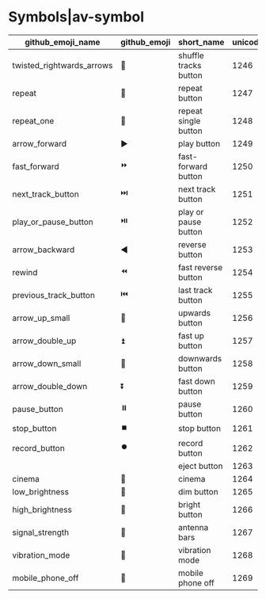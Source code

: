 # Symbols|av-symbol

|github_emoji_name|github_emoji|short_name|unicode_index|
|---|---|---|---|
|twisted_rightwards_arrows|:twisted_rightwards_arrows:|shuffle tracks button|1246|
|repeat|:repeat:|repeat button|1247|
|repeat_one|:repeat_one:|repeat single button|1248|
|arrow_forward|:arrow_forward:|play button|1249|
|fast_forward|:fast_forward:|fast-forward button|1250|
|next_track_button|:next_track_button:|next track button|1251|
|play_or_pause_button|:play_or_pause_button:|play or pause button|1252|
|arrow_backward|:arrow_backward:|reverse button|1253|
|rewind|:rewind:|fast reverse button|1254|
|previous_track_button|:previous_track_button:|last track button|1255|
|arrow_up_small|:arrow_up_small:|upwards button|1256|
|arrow_double_up|:arrow_double_up:|fast up button|1257|
|arrow_down_small|:arrow_down_small:|downwards button|1258|
|arrow_double_down|:arrow_double_down:|fast down button|1259|
|pause_button|:pause_button:|pause button|1260|
|stop_button|:stop_button:|stop button|1261|
|record_button|:record_button:|record button|1262|
|||eject button|1263|
|cinema|:cinema:|cinema|1264|
|low_brightness|:low_brightness:|dim button|1265|
|high_brightness|:high_brightness:|bright button|1266|
|signal_strength|:signal_strength:|antenna bars|1267|
|vibration_mode|:vibration_mode:|vibration mode|1268|
|mobile_phone_off|:mobile_phone_off:|mobile phone off|1269|
